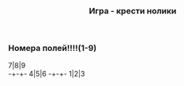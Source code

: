 <p align="center">
  <h3 align="center">Игра - крести нолики</h3>
</p>

<br>

### Номера полей!!!!(1-9)

7|8|9 <br>
-+-+-
4|5|6 
-+-+-
1|2|3 
 
